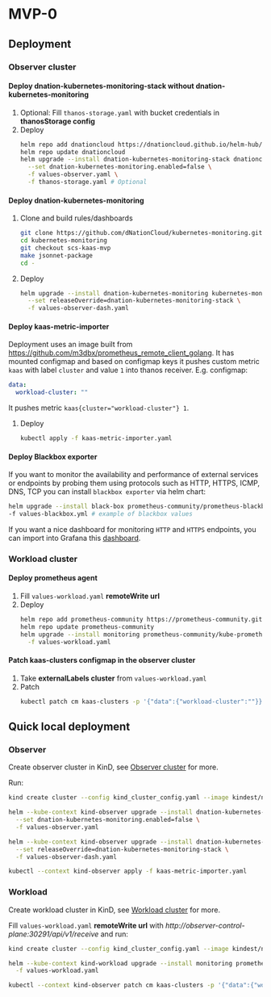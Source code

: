 # MVP-0

## Deployment

### Observer cluster

#### Deploy dnation-kubernetes-monitoring-stack without dnation-kubernetes-monitoring

1. Optional: Fill `thanos-storage.yaml` with bucket credentials in **thanosStorage config**
2. Deploy
   ```bash
   helm repo add dnationcloud https://dnationcloud.github.io/helm-hub/
   helm repo update dnationcloud
   helm upgrade --install dnation-kubernetes-monitoring-stack dnationcloud/dnation-kubernetes-monitoring-stack \
     --set dnation-kubernetes-monitoring.enabled=false \
     -f values-observer.yaml \
     -f thanos-storage.yaml # Optional
   ```

#### Deploy dnation-kubernetes-monitoring

1. Clone and build rules/dashboards
   ```bash
   git clone https://github.com/dNationCloud/kubernetes-monitoring.git
   cd kubernetes-monitoring
   git checkout scs-kaas-mvp
   make jsonnet-package
   cd -
   ```
2. Deploy
   ```bash
   helm upgrade --install dnation-kubernetes-monitoring kubernetes-monitoring/chart --dependency-update \
     --set releaseOverride=dnation-kubernetes-monitoring-stack \
     -f values-observer-dash.yaml
   ```

#### Deploy kaas-metric-importer

Deployment uses an image built from https://github.com/m3dbx/prometheus_remote_client_golang.
It has mounted configmap and based on configmap keys it pushes custom metric `kaas`
with label `cluster` and value `1` into thanos receiver.
E.g. configmap:
```yaml
data:
  workload-cluster: ""
```
It pushes metric `kaas{cluster="workload-cluster"} 1`.

1. Deploy
   ```bash
   kubectl apply -f kaas-metric-importer.yaml
   ```
#### Deploy Blackbox exporter
If you want to monitor the availability and performance of external services or endpoints by probing them using protocols such as HTTP, HTTPS, ICMP, DNS, TCP you can install `blackbox exporter` via helm chart:

```bash
helm upgrade --install black-box prometheus-community/prometheus-blackbox-exporter \
-f values-blackbox.yml # example of blackbox values
```
If you want a nice dashboard for monitoring `HTTP` and `HTTPS` endpoints, you can import into Grafana this [dashboard](https://grafana.com/grafana/dashboards/13659-blackbox-exporter-http-prober/).

### Workload cluster

#### Deploy prometheus agent

1. Fill `values-workload.yaml` **remoteWrite url**
2. Deploy
   ```bash
   helm repo add prometheus-community https://prometheus-community.github.io/helm-charts
   helm repo update prometheus-community
   helm upgrade --install monitoring prometheus-community/kube-prometheus-stack \
     -f values-workload.yaml
   ```

#### Patch kaas-clusters configmap in the observer cluster

1. Take **externalLabels cluster** from `values-workload.yaml`
2. Patch
   ```bash
   kubectl patch cm kaas-clusters -p '{"data":{"workload-cluster":""}}'
   ```

## Quick local deployment

### Observer
Create observer cluster in KinD, see [Observer cluster](#observer-cluster) for more.

Run:
```bash
kind create cluster --config kind_cluster_config.yaml --image kindest/node:v1.25.11 --name observer

helm --kube-context kind-observer upgrade --install dnation-kubernetes-monitoring-stack dnationcloud/dnation-kubernetes-monitoring-stack \
  --set dnation-kubernetes-monitoring.enabled=false \
  -f values-observer.yaml

helm --kube-context kind-observer upgrade --install dnation-kubernetes-monitoring kubernetes-monitoring/chart \
  --set releaseOverride=dnation-kubernetes-monitoring-stack \
  -f values-observer-dash.yaml

kubectl --context kind-observer apply -f kaas-metric-importer.yaml
```

### Workload
Create workload cluster in KinD, see [Workload cluster](#workload-cluster) for more.

Fill `values-workload.yaml` **remoteWrite url** with *http://observer-control-plane:30291/api/v1/receive* and run:
```bash
kind create cluster --config kind_cluster_config.yaml --image kindest/node:v1.25.11 --name workload

helm --kube-context kind-workload upgrade --install monitoring prometheus-community/kube-prometheus-stack \
  -f values-workload.yaml

kubectl --context kind-observer patch cm kaas-clusters -p '{"data":{"workload-cluster":""}}'
```
